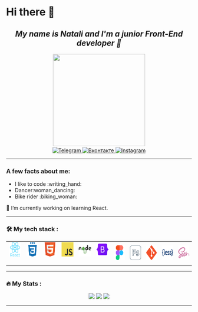 <h1 text-align="center">Hi there 👋 </h1> 
<h2 align="center"> <i>My name is Natali and I'm a junior Front-End developer 🥸 </i></h2>

<div align="center">
  <img src="https://media.giphy.com/media/3oKIPnAiaMCws8nOsE/giphy.gif" width="250" height="250" / >
</div>

<div align="center">
<a href="https://t.me/katiiiiisha">
<img src="https://img.shields.io/badge/Telegram-ABCDEF?style=for-the-badge&logo=Telegram" title="Telegram" alt="Telegram">
</a>
<a href="https://vk.com/mynameiskittykat">
<img src="https://img.shields.io/badge/Вконтакте-5181b8?style=for-the-badge&logo=Vk" title="Вконтакте" alt="Вконтакте">
</a>
<a href="https://instagram.com/tablitsa.mendeleeva?igshid=YmMyMTA2M2Y=">
<img src="https://img.shields.io/badge/Instagram-FFF0F5?style=for-the-badge&logo=instagram" title="Instagram" alt="Instagram">
 </a>
</div>
<hr>
<h3> A few facts about me: </h3>

  <ul>
    <li>I like to code :writing_hand:</li>
    <li>Dancer:woman_dancing:</li>
    <li> Bike rider :biking_woman:</li>
  </ul>

🔭 I’m currently working on learning React.
<hr>

### :hammer_and_wrench: My tech stack  :
<div align="center">
  <table>
    <tr>
        <td> <img src="https://github.com/devicons/devicon/blob/master/icons/react/react-original-wordmark.svg" title="React" alt="React" width="40" height="40"/>&nbsp;</td>
      <td><img src="https://github.com/devicons/devicon/blob/master/icons/css3/css3-plain-wordmark.svg"  title="CSS3" alt="CSS" width="40" height="40"/>&nbsp;</td>
      <td><img src="https://github.com/devicons/devicon/blob/master/icons/html5/html5-original.svg" title="HTML5" alt="HTML" width="40" height="40"/>&nbsp;
</td>
      <td>  <img src="https://github.com/devicons/devicon/blob/master/icons/javascript/javascript-original.svg" title="JavaScript" alt="JavaScript" width="40" height="40"/>&nbsp;
</td>
      <td>  <img src="https://github.com/devicons/devicon/blob/master/icons/nodejs/nodejs-original-wordmark.svg" title="NodeJS" alt="NodeJS" width="40" height="40"/>&nbsp;
</td>
      <td>  <img src="https://github.com/devicons/devicon/blob/master/icons/bootstrap/bootstrap-original.svg" title="Bootstrap" alt="Bootstrap" width="40" height="40"/>&nbsp;
</td>
      <td>  <img src="https://github.com/devicons/devicon/blob/master/icons/figma/figma-original.svg" title="Figma" alt="Figma" width="40" height="40"/>
</td>
      <td>  <img src="https://github.com/devicons/devicon/blob/master/icons/photoshop/photoshop-line.svg" title="Photoshop" alt="Photoshop" width="40" height="40"/>
</td>
      <td>  <img src="https://github.com/devicons/devicon/blob/master/icons/git/git-original.svg" title="Git" alt="Git" width="40" height="40" />
</td>
      <td>  <img src="https://github.com/devicons/devicon/blob/master/icons/less/less-plain-wordmark.svg" title="Less" alt="Less" width="40" height="40" />
</td>
      <td>  <img src="https://github.com/devicons/devicon/blob/master/icons/sass/sass-original.svg" title="Sass" alt="Sass" width="40" height="40"/>
</td>
    </tr>
  </table>

</div>
<hr>

### :fire: My Stats :
<div align="center">

![](http://github-profile-summary-cards.vercel.app/api/cards/profile-details?username=katiiisha&theme=panda)
![](http://github-profile-summary-cards.vercel.app/api/cards/stats?username=katiiisha&theme=panda)
![](http://github-profile-summary-cards.vercel.app/api/cards/repos-per-language?username=katiiisha&theme=panda)
  
</div>
<hr>
<!-- [![Top Langs](https://github-readme-stats.vercel.app/api/top-langs/?username=katiiisha&theme=panda&hide_border=true&langs_count=4)](https://github.com/anuraghazra/github-readme-stats)
 -->





